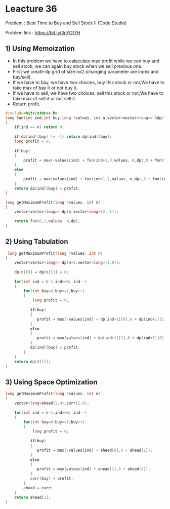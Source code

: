# Leacture 36
Problem : Best Time to Buy and Sell Stock II (Code Studio)

Problem link : https://bit.ly/3nYO17H

## 1) Using Memoization 
- In this problem we have to calaculate max profit while we can buy and sell stock, we can again buy stock when we sell previous one.
- First we create dp grid of size nx2.(changing parameter are index and bay/sell).
- If we have to bay, we have two choices, buy this stock or not,We have to take max of bay it or not buy it.
- If we have to sell, we have two choices, sell this stock or not,We have to take max of sell it or not sell it.
- Return profit.

```C++
#include<bits/stdc++.h>
long fun(int ind,int buy,long *values, int n,vector<vector<long>> &dp)
{
    if(ind == n) return 0;
    
    if(dp[ind][buy] != -1) return dp[ind][buy];
    long profit = 0;
    
    if(buy)
    {
        profit = max(-values[ind] + fun(ind+1,0,values, n,dp),0 + fun(ind+1,1,values, n,dp));
    }
    else
    {
        profit = max(values[ind] + fun(ind+1,1,values, n,dp),0 + fun(ind+1,0,values, n,dp));
    }
    return dp[ind][buy] = profit;
}

long getMaximumProfit(long *values, int n)
{
    vector<vector<long>> dp(n,vector<long>(2,-1));
    
    return fun(0,1,values, n,dp);
}
```

## 2) Using Tabulation

```C++
 long getMaximumProfit(long *values, int n)
{
    vector<vector<long>> dp(n+1,vector<long>(2,0));
    
    dp[n][0] = dp[n][1] = 0;
    
    for(int ind = n-1;ind>=0; ind--)
    {
        for(int buy=0;buy<=1;buy++)
        {
            long profit = 0;
    
           if(buy)
           {
              profit = max(-values[ind] + dp[ind+1][0],0 + dp[ind+1][1]);
           }
           else
           {
              profit = max(values[ind] + dp[ind+1][1],0 + dp[ind+1][0]);
           }
           dp[ind][buy] = profit;
        }
    }
    return dp[0][1];
}
```

## 3) Using Space Optimization

```C++
long getMaximumProfit(long *values, int n)
{
    vector<long>ahead(2,0),curr(2,0);
    
    for(int ind = n-1;ind>=0; ind--)
    {
        for(int buy=0;buy<=1;buy++)
        {
            long profit = 0;
    
           if(buy)
           {
              profit = max(-values[ind] + ahead[0],0 + ahead[1]);
           }
           else
           {
              profit = max(values[ind] + ahead[1],0 + ahead[0]);
           }
           curr[buy] = profit;
        }
        ahead = curr;
    }
    return ahead[1];
}

```
